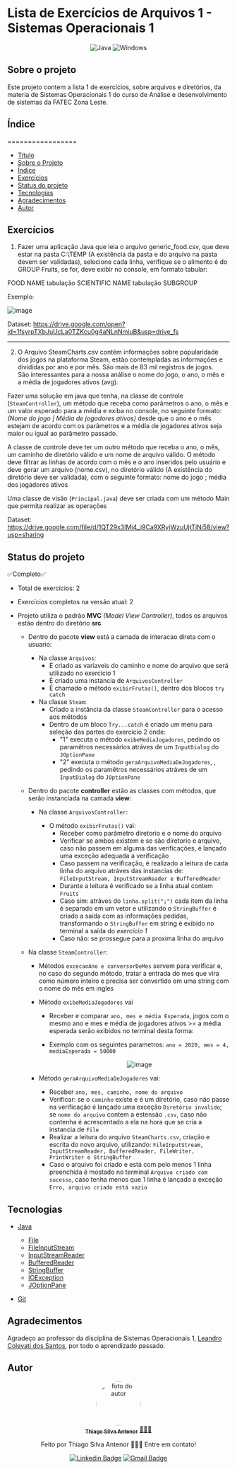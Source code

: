 # Lista de Exercícios de Arquivos 1 - Sistemas Operacionais 1

<div align="center">
  
![Java](https://img.shields.io/badge/java-%23ED8B00.svg?style=for-the-badge&logo=openjdk&logoColor=white)
![Windows](https://img.shields.io/badge/Windows-000?style=for-the-badge&logo=windows&logoColor=2CA5E0)

</div>

## Sobre o projeto
Este projeto contem a lista 1 de exercícios, sobre arquivos e diretórios, da materia de Sistemas Operacionais 1 do curso de Análise e desenvolvimento de sistemas da FATEC Zona Leste.<br>

## Índice
=================
<!--ts-->
* [Título](#exercícios-de-arquivos--sistemas-operacionais-1)
* [Sobre o Projeto](#sobre-o-projeto)
* [Índice](#índice)
* [Exercícios](#exercícios)
* [Status do projeto](#status-do-projeto)
* [Tecnologias](#tecnologias)
* [Agradecimentos](#agradecimentos)
* [Autor](#autor)
<!--te-->

## Exercícios
1) Fazer uma aplicação Java que leia o arquivo generic_food.csv, que deve estar na pasta C:\TEMP (A
existência da pasta e do arquivo na pasta devem ser validadas), selecione cada linha, verifique se o
alimento é do GROUP Fruits, se for, deve exibir no console, em formato tabular:<br>

FOOD NAME tabulação SCIENTIFIC NAME tabulação SUBGROUP

Exemplo:

![image](https://github.com/thiagosilvaantenor/ArquivosExercicios-1-SO1/assets/99970279/6a3f32ee-8d07-4ab8-b576-0a837536008d)

Dataset: https://drive.google.com/open?id=1fsyrpTXbJuUcLa0TZKcu0g4aNLnNmiuB&usp=drive_fs

<hr>

2) O Arquivo SteamCharts.csv contém informações sobre popularidade dos jogos na plataforma Steam, estão
contempladas as informações e divididas por ano e por mês. São mais de 83 mil registros de jogos.<br>
São interessantes para a nossa análise o nome do jogo, o ano, o mês e a média de jogadores ativos (avg).<br>

Fazer uma solução em java que tenha, na classe de controle (`SteamController`), um método que receba como
parâmetros o ano, o mês e um valor esperado para a média e exiba no console, no seguinte formato: *(Nome
do jogo | Média de jogadores ativos)* desde que o ano e o mês estejam de acordo com os parâmetros e a
média de jogadores ativos seja maior ou igual ao parâmetro passado.

A classe de controle deve ter um outro método que receba o ano, o mês, um caminho de diretório válido e
um nome de arquivo válido. O método deve filtrar as linhas de acordo com o mês e o ano inseridos pelo
usuário e deve gerar um arquivo (nome.csv), no diretório válido (A existência do diretório deve ser validada),
com o seguinte formato: nome do jogo ; média dos jogadores ativos

Uma classe de visão (`Principal.java`) deve ser criada com um método Main que permita realizar as
operações

Dataset: https://drive.google.com/file/d/1QT29x3lMj4_j9Ca9XRyjWzuUjtTjNi58/view?usp=sharing

## Status do projeto
  ✅Completo✅
* Total de exercícios: 2
* Exercícios completos na versão atual: 2


* Projeto utiliza o padrão **MVC** *(Model View Controller)*, todos os arquivos estão dentro do diretório **src**
  * Dentro do pacote **view** está a camada de interacao direta com o usuario:
    * Na classe `Arquivos`:
      * É criado as variaveis do caminho e nome do arquivo que será utilizado no exercicio 1
      * É criado uma instancia de `ArquivosController`
      * É chamado o método `exibirFrutas()`, dentro dos blocos `try catch`
    * Na classe `Steam`:
      * Criado a instância da classe `SteamController` para o acesso aos métodos
      * Dentro de um bloco `Try...catch` é criado um menu para seleção das partes do exercicio 2 onde:
        * "1" executa o método `exibeMediaJogadores`, pedindo os paramêtros necessários atráves de um `InputDialog` do `JOptionPane`
        * "2" executa o método `geraArquivoMediaDeJogadores`, , pedindo os paramêtros necessários atráves de um `InputDialog` do `JOptionPane`
    
  * Dentro do pacote **controller** estão as classes com métodos, que serão instanciada na camada **view**:  
    * Na classe `ArquivosController`:
    
      * O método `exibirFrutas()` vai:
        * Receber como parâmetro diretorio e o nome do arquivo
        * Verificar se ambos existem e se são diretorio e arquivo, caso não passem em alguma das verificações, é lançado uma exceção adequada a verificação
        * Caso passem na verificação, é realizado a leitura de cada linha do arquivo atráves das instancias de: `FileInputStream, InputStreamReader e BufferedReader`
        * Durante a leitura é verificado se a linha atual contem `Fruits`
        * Caso sim: atráves do `linha.split(";")` cada item da linha é separado em um vetor e utilizando o `StringBuffer` é criado a saída com as informações pedidas,<br>transformando o `StringBuffer` em string é exibido no terminal a saída do *exercício 1*
        * Caso não: se prossegue para a proxima linha do arquivo
   
   * Na classe `SteamController`:
     
     * Métodos `excecaoAno e conversorDeMes` servem para verificar e, no caso do segundo método, tratar a entrada do mes que vira como número inteiro e precisa ser convertido em uma string com o nome do mês em ingles
     * Método `exibeMediaJogadores` vai
       * Receber e comparar `ano, mes e média Esperada`, jogos com o mesmo ano e mes e média de jogadores ativos >= a média esperada serão exibidos no terminal desta forma:
       * Exemplo com os seguintes parametros: `ano = 2020, mes = 4, mediaEsperada = 50000`
         <div align="center">
           
         ![image](https://github.com/thiagosilvaantenor/ArquivosExercicios-1-SO1/assets/99970279/b9e449bd-bda8-4367-aa0b-3ab7abbbfaaf)
         
         </div>
         
      * Método `geraArquivoMediaDeJogadores` vai:
        * Receber `ano, mes, caminho, nome do arquivo`
        * Verificar: se o `caminho` existe e é um diretório, caso não passe na verificação é lançado uma exceção `Diretório invalido`;<br>se `nome do arquivo` contem a estensão `.csv`, caso não contenha é acrescentado a ela na hora que se cria a instancia de `File`
        * Realizar a leitura do arquivo `SteamCharts.csv`, criação e escrita do novo arquivo, utilizando: `FileInputStream, InputStreamReader, BufferedReader, FileWriter, PrintWriter e StringBuffer`
        * Caso o arquivo foi criado e está com pelo menos 1 linha preenchida é mostado no terminal `Arquivo criado com sucesso`, caso tenha menos que 1 linha é lançado a exceção `Erro, arquivo criado está vazio`

## Tecnologias
- [Java](https://www.oracle.com/br/java/)
  - [File](https://docs.oracle.com/javase/8/docs/api/java/io/File.html)
  - [FileInputStream](https://docs.oracle.com/javase/8/docs/api/java/io/FileInputStream.html)
  - [InputStreamReader](https://docs.oracle.com/javase/8/docs/api/java/io/InputStreamReader.html)
  - [BufferedReader](https://docs.oracle.com/javase/8/docs/api/java/io/BufferedReader.html)
  - [StringBuffer](https://docs.oracle.com/javase/8/docs/api/java/lang/StringBuffer.html)
  - [IOException](https://docs.oracle.com/javase/8/docs/api/java/io/IOException.html?is-external=true)
  - [JOptionPane](https://docs.oracle.com/javase/8/docs/api/javax/swing/JOptionPane.html)

- [Git](https://git-scm.com) 

## Agradecimentos
Agradeço ao professor da disciplina de Sistemas Operacionais 1, [Leandro Colevati dos Santos](https://www.leandrocolevati.com.br/index.jsp), por todo o aprendizado passado.

## Autor

<div align="center">
  <a href="https://www.linkedin.com/in/thiago-antenor/">
  <img style="border-radius: 50%;" src="https://avatars.githubusercontent.com/u/99970279?v=4" width="100px;" alt="foto do autor"/>
   <br />
   <sub><b>Thiago Silva Antenor</b></sub></a> <a href="https://www.linkedin.com/in/thiago-antenor/" title="Linkedin"> 🧑🏾‍💻</a>
  
  
  Feito por Thiago Silva Antenor 👨🏾‍💻 Entre em contato!
  
  [![Linkedin Badge](https://img.shields.io/badge/-Thiago-blue?style=flat-square&logo=Linkedin&logoColor=white&link=https://www.linkedin.com/in/thiago-antenor/)](https://www.linkedin.com/in/thiago-antenor/) 
  [![Gmail Badge](https://img.shields.io/badge/-thiagoantenor31@gmail.com-c14438?style=flat-square&logo=Gmail&logoColor=white&link=mailto:thiagoantenor31.com)](mailto:thiagoantenor31.com)
</div>
